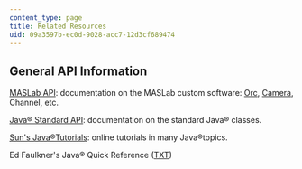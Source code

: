 ```yaml
---
content_type: page
title: Related Resources
uid: 09a3597b-ec0d-9028-acc7-12d3cf689474
---
```


General API Information
-----------------------

[MASLab API](/ans7870/6/6.186/maslab/index.htm): documentation on the MASLab custom software: [Orc](/ans7870/6/6.186/maslab/maslab/orc/package-summary.html), [Camera](/ans7870/6/6.186/maslab/maslab/camera/package-summary.html), Channel, etc.

[Java® Standard API](http://java.sun.com/j2se/1.5.0/docs/api/): documentation on the standard Java® classes.

[Sun's Java®Tutorials](http://java.sun.com/docs/books/tutorial/): online tutorials in many Java®topics.

Ed Faulkner's Java® Quick Reference ([TXT](/courses/electrical-engineering-and-computer-science/6-186-mobile-autonomous-systems-laboratory-january-iap-2005/related-resources/javareference.txt))